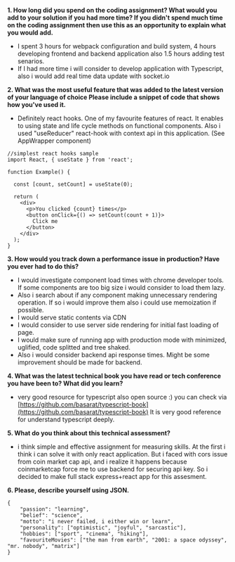 **1. How long did you spend on the coding assignment? What would you add to your solution if you had
more time? If you didn't spend much time on the coding assignment then use this as an opportunity to
explain what you would add.**

- I spent 3 hours for webpack configuration and build system, 4 hours developing frontend and backend application also 1.5 hours adding test senarios.
- If I had more time i will consider to develop application with Typescript, also i would add real time data update with socket.io

**2. What was the most useful feature that was added to the latest version of your language of choice
Please include a snippet of code that shows how you've used it.**

- Definitely react hooks. One of my favourite features of react. It enables to using state and life cycle methods on functional components. Also i used "useReducer" react-hook with context api in this application. (See AppWrapper component)

```
//simplest react hooks sample
import React, { useState } from 'react';

function Example() {

  const [count, setCount] = useState(0);

  return (
    <div>
      <p>You clicked {count} times</p>
      <button onClick={() => setCount(count + 1)}>
        Click me
      </button>
    </div>
  );
}
```

**3. How would you track down a performance issue in production? Have you ever had to do this?**

- I would investigate component load times with chrome developer tools. If some components are too big size i would consider to load them lazy.
- Also i search about if any component making unnecessary rendering operation. If so i would improve them also i could use memoization if possible.
- I would serve static contents via CDN
- I would consider to use server side rendering for initial fast loading of page.
- I would make sure of running app with production mode with minimized, uglified, code splitted and tree shaked.
- Also i would consider backend api response times. Might be some improvement should be made for backend.

**4. What was the latest technical book you have read or tech conference you have been to? What did you
learn?**

- very good resource for typescript also open source :) you can check via [https://github.com/basarat/typescript-book](https://github.com/basarat/typescript-book) It is very good reference for understand typescript deeply.

**5. What do you think about this technical assessment?**

- i think simple and effective assignment for measuring skills. At the first i think i can solve it with only react application. But i faced with cors issue from coin market cap api, and i realize it happens because coinmarketcap force me to use backend for securing api key. So i decided to make full stack express+react app for this assesment.

**6. Please, describe yourself using JSON.**

    {
        "passion": "learning",
        "belief": "science",
        "motto": "i never failed, i either win or learn",
        "personality": ["optimistic", "joyful", "sarcastic"],
        "hobbies": ["sport", "cinema", "hiking"],
        "favouriteMovies": ["the man from earth", "2001: a space odyssey", "mr. nobody", "matrix"]
    }
